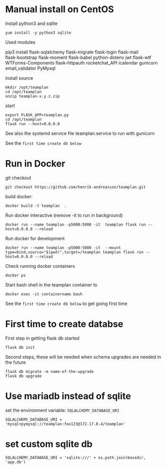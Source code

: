 # Manual install on CentOS

Install python3 and sqlite

    yum install -y python3 sqlite

Used modules

  pip3 install flask-sqlalchemy flask-migrate flask-login flask-mail \
  flask-bootstrap flask-moment flask-babel python-dotenv jwt flask-wtf \
  WTForms-Components flask-httpauth rocketchat_API icalendar gunicorn \
  email_validator PyMysql

install source

    mkdir /opt/teamplan
    cd /opt/teamplan
    unzip teamplan-x.y.z.zip

start

    export FLASK_APP=teamplan.py
    cd /opt/teamplan
    flask run --host=0.0.0.0

See also the systemd service file teamplan.service to run with gunicorn

See the `first time create db below`

# Run in Docker

git checkout

    git checkout https://github.com/henrik-andreasson/teamplan.git

build docker:

    docker build -t teamplan  .

Run docker interactive (remove -it to run in background)

    docker run --name teamplan -p5000:5000 -it  teamplan flask run --host=0.0.0.0 --reload

Run docker for development

    docker run --name teamplan -p5000:5000 -it  --mount type=bind,source="$(pwd)",target=/teamplan teamplan flask run --host=0.0.0.0 --reload

Check running docker containers

    docker ps

Start bash shell in the teamplan container to

    docker exec -it containername bash  

See the `first time create db below` to get going first time

# First time to create databse

First step in getting flask db started

    flask db init

Second steps, these will be needed when schema upgrades are needed in the future

    flask db migrate -m name-of-the-upgrade
    flask db upgrade


# Use mariadb instead of sqlite

set the environment variable: `SQLALCHEMY_DATABASE_URI`

    SQLALCHEMY_DATABASE_URI = 'mysql+pymysql://teamplan:foo123@172.17.0.4/teamplan'

# set custom sqlite db

    SQLALCHEMY_DATABASE_URI = 'sqlite:///' + os.path.join(basedir, 'app.db')
